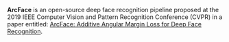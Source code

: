 **ArcFace** is an open-source deep face recognition pipeline proposed at the 2019 IEEE Computer Vision and Pattern Recognition Conference (CVPR) in a paper entitled: [ArcFace: Additive Angular Margin Loss for Deep Face Recognition](https://arxiv.org/pdf/1801.07698.pdf).

